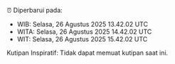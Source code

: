 ⏰ Diperbarui pada:
- WIB: Selasa, 26 Agustus 2025 13.42.02 UTC
- WITA: Selasa, 26 Agustus 2025 14.42.02 UTC
- WIT: Selasa, 26 Agustus 2025 15.42.02 UTC

Kutipan Inspiratif:
Tidak dapat memuat kutipan saat ini.

